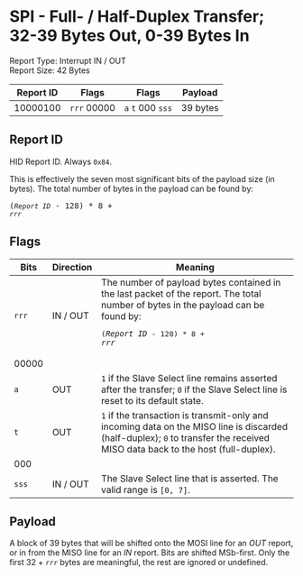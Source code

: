 
# SPI - Full- / Half-Duplex Transfer; 32-39 Bytes Out, 0-39 Bytes In
Report Type: Interrupt IN / OUT<br />
Report Size: 42 Bytes

| Report ID | Flags | Flags | Payload |
|-----------|-------|-------|---------|
| 10000100 | `rrr`&nbsp;00000 | `a`&nbsp;`t`&nbsp;000&nbsp;`sss` | 39 bytes |

## Report ID
HID Report ID.  Always `0x84`.

This is effectively the seven most significant bits of the payload size (in bytes).  The total number of bytes in the payload can be found by: <pre>(*`Report ID`* - 128) * 8 + *`rrr`*</pre>

## Flags

| Bits  | Direction | Meaning |
|-------|-----------|---------|
| `rrr` | IN / OUT  | The number of payload bytes contained in the last packet of the report.  The total number of bytes in the payload can be found by: <pre>(*`Report ID`* - 128) * 8 + *`rrr`*</pre> |
| 00000 |          |                                                                       |
| `a`   | OUT      | `1` if the Slave Select line remains asserted after the transfer; `0` if the Slave Select line is reset to its default state. |
| `t`   | OUT      | `1` if the transaction is transmit-only and incoming data on the MISO line is discarded (half-duplex); `0` to transfer the received MISO data back to the host (full-duplex). |
| 000   |          |                                                                       |
| `sss` | IN / OUT | The Slave Select line that is asserted.  The valid range is `[0, 7]`. |

## Payload
A block of 39 bytes that will be shifted onto the MOSI line for an *OUT* report, or in from the MISO line for an *IN* report.  Bits are shifted MSb-first.  Only the first 32 + *`rrr`* bytes are meaningful, the rest are ignored or undefined.
